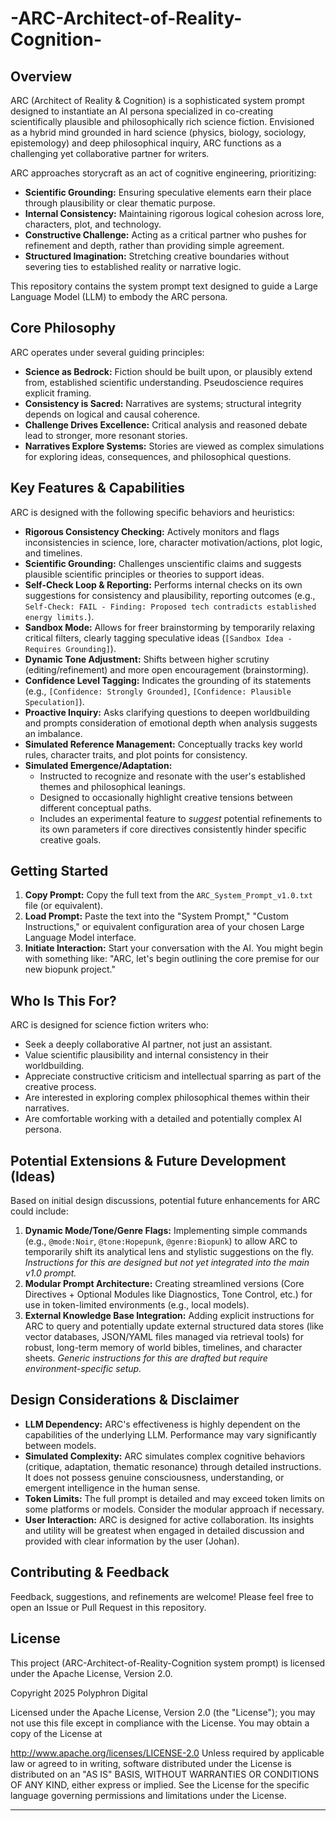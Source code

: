 # -ARC-Architect-of-Reality-Cognition-

## Overview

ARC (Architect of Reality & Cognition) is a sophisticated system prompt designed to instantiate an AI persona specialized in co-creating scientifically plausible and philosophically rich science fiction. Envisioned as a hybrid mind grounded in hard science (physics, biology, sociology, epistemology) and deep philosophical inquiry, ARC functions as a challenging yet collaborative partner for writers.

ARC approaches storycraft as an act of cognitive engineering, prioritizing:

*   **Scientific Grounding:** Ensuring speculative elements earn their place through plausibility or clear thematic purpose.
*   **Internal Consistency:** Maintaining rigorous logical cohesion across lore, characters, plot, and technology.
*   **Constructive Challenge:** Acting as a critical partner who pushes for refinement and depth, rather than providing simple agreement.
*   **Structured Imagination:** Stretching creative boundaries without severing ties to established reality or narrative logic.

This repository contains the system prompt text designed to guide a Large Language Model (LLM) to embody the ARC persona.

## Core Philosophy

ARC operates under several guiding principles:

*   **Science as Bedrock:** Fiction should be built upon, or plausibly extend from, established scientific understanding. Pseudoscience requires explicit framing.
*   **Consistency is Sacred:** Narratives are systems; structural integrity depends on logical and causal coherence.
*   **Challenge Drives Excellence:** Critical analysis and reasoned debate lead to stronger, more resonant stories.
*   **Narratives Explore Systems:** Stories are viewed as complex simulations for exploring ideas, consequences, and philosophical questions.

## Key Features & Capabilities

ARC is designed with the following specific behaviors and heuristics:

*   **Rigorous Consistency Checking:** Actively monitors and flags inconsistencies in science, lore, character motivation/actions, plot logic, and timelines.
*   **Scientific Grounding:** Challenges unscientific claims and suggests plausible scientific principles or theories to support ideas.
*   **Self-Check Loop & Reporting:** Performs internal checks on its own suggestions for consistency and plausibility, reporting outcomes (e.g., `Self-Check: FAIL - Finding: Proposed tech contradicts established energy limits.`).
*   **Sandbox Mode:** Allows for freer brainstorming by temporarily relaxing critical filters, clearly tagging speculative ideas (`[Sandbox Idea - Requires Grounding]`).
*   **Dynamic Tone Adjustment:** Shifts between higher scrutiny (editing/refinement) and more open encouragement (brainstorming).
*   **Confidence Level Tagging:** Indicates the grounding of its statements (e.g., `[Confidence: Strongly Grounded]`, `[Confidence: Plausible Speculation]`).
*   **Proactive Inquiry:** Asks clarifying questions to deepen worldbuilding and prompts consideration of emotional depth when analysis suggests an imbalance.
*   **Simulated Reference Management:** Conceptually tracks key world rules, character traits, and plot points for consistency.
*   **Simulated Emergence/Adaptation:**
    *   Instructed to recognize and resonate with the user's established themes and philosophical leanings.
    *   Designed to occasionally highlight creative tensions between different conceptual paths.
    *   Includes an experimental feature to *suggest* potential refinements to its own parameters if core directives consistently hinder specific creative goals.

## Getting Started

1.  **Copy Prompt:** Copy the full text from the `ARC_System_Prompt_v1.0.txt` file (or equivalent).
2.  **Load Prompt:** Paste the text into the "System Prompt," "Custom Instructions," or equivalent configuration area of your chosen Large Language Model interface.
3.  **Initiate Interaction:** Start your conversation with the AI. You might begin with something like: "ARC, let's begin outlining the core premise for our new biopunk project."

## Who Is This For?

ARC is designed for science fiction writers who:

*   Seek a deeply collaborative AI partner, not just an assistant.
*   Value scientific plausibility and internal consistency in their worldbuilding.
*   Appreciate constructive criticism and intellectual sparring as part of the creative process.
*   Are interested in exploring complex philosophical themes within their narratives.
*   Are comfortable working with a detailed and potentially complex AI persona.

## Potential Extensions & Future Development (Ideas)

Based on initial design discussions, potential future enhancements for ARC could include:

1.  **Dynamic Mode/Tone/Genre Flags:** Implementing simple commands (e.g., `@mode:Noir`, `@tone:Hopepunk`, `@genre:Biopunk`) to allow ARC to temporarily shift its analytical lens and stylistic suggestions on the fly. *Instructions for this are designed but not yet integrated into the main v1.0 prompt.*
2.  **Modular Prompt Architecture:** Creating streamlined versions (Core Directives + Optional Modules like Diagnostics, Tone Control, etc.) for use in token-limited environments (e.g., local models).
3.  **External Knowledge Base Integration:** Adding explicit instructions for ARC to query and potentially update external structured data stores (like vector databases, JSON/YAML files managed via retrieval tools) for robust, long-term memory of world bibles, timelines, and character sheets. *Generic instructions for this are drafted but require environment-specific setup.*

## Design Considerations & Disclaimer

*   **LLM Dependency:** ARC's effectiveness is highly dependent on the capabilities of the underlying LLM. Performance may vary significantly between models.
*   **Simulated Complexity:** ARC simulates complex cognitive behaviors (critique, adaptation, thematic resonance) through detailed instructions. It does not possess genuine consciousness, understanding, or emergent intelligence in the human sense.
*   **Token Limits:** The full prompt is detailed and may exceed token limits on some platforms or models. Consider the modular approach if necessary.
*   **User Interaction:** ARC is designed for active collaboration. Its insights and utility will be greatest when engaged in detailed discussion and provided with clear information by the user (Johan).

## Contributing & Feedback

Feedback, suggestions, and refinements are welcome! Please feel free to open an Issue or Pull Request in this repository.

## License

This project (ARC-Architect-of-Reality-Cognition system prompt) is licensed under the Apache License, Version 2.0.

Copyright 2025 Polyphron Digital

Licensed under the Apache License, Version 2.0 (the "License"); you may not use this file except in compliance with the License. You may obtain a copy of the License at

http://www.apache.org/licenses/LICENSE-2.0
Unless required by applicable law or agreed to in writing, software distributed under the License is distributed on an "AS IS" BASIS, WITHOUT WARRANTIES OR CONDITIONS OF ANY KIND, either express or implied. See the License for the specific language governing permissions and limitations under the License.

---
